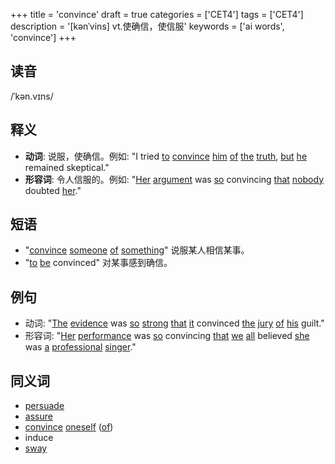 +++
title = 'convince'
draft = true
categories = ['CET4']
tags = ['CET4']
description = '[kənˈvins] vt.使确信，使信服'
keywords = ['ai words', 'convince']
+++

## 读音
/ˈkən.vɪns/

## 释义
- **动词**: 说服，使确信。例如: "I tried [to](/zh/post/to/) [convince](/zh/post/convince/) [him](/zh/post/him/) [of](/zh/post/of/) [the](/zh/post/the/) [truth](/zh/post/truth/), [but](/zh/post/but/) [he](/zh/post/he/) remained skeptical."
- **形容词**: 令人信服的。例如: "[Her](/zh/post/her/) [argument](/zh/post/argument/) was [so](/zh/post/so/) convincing [that](/zh/post/that/) [nobody](/zh/post/nobody/) doubted [her](/zh/post/her/)."

## 短语
- "[convince](/zh/post/convince/) [someone](/zh/post/someone/) [of](/zh/post/of/) [something](/zh/post/something/)" 说服某人相信某事。
- "[to](/zh/post/to/) [be](/zh/post/be/) convinced" 对某事感到确信。

## 例句
- 动词: "[The](/zh/post/the/) [evidence](/zh/post/evidence/) was [so](/zh/post/so/) [strong](/zh/post/strong/) [that](/zh/post/that/) [it](/zh/post/it/) convinced [the](/zh/post/the/) [jury](/zh/post/jury/) [of](/zh/post/of/) [his](/zh/post/his/) guilt."
- 形容词: "[Her](/zh/post/her/) [performance](/zh/post/performance/) was [so](/zh/post/so/) convincing [that](/zh/post/that/) [we](/zh/post/we/) [all](/zh/post/all/) believed [she](/zh/post/she/) was [a](/zh/post/a/) [professional](/zh/post/professional/) [singer](/zh/post/singer/)."

## 同义词
- [persuade](/zh/post/persuade/)
- [assure](/zh/post/assure/)
- [convince](/zh/post/convince/) [oneself](/zh/post/oneself/) ([of](/zh/post/of/))
- induce
- [sway](/zh/post/sway/)
